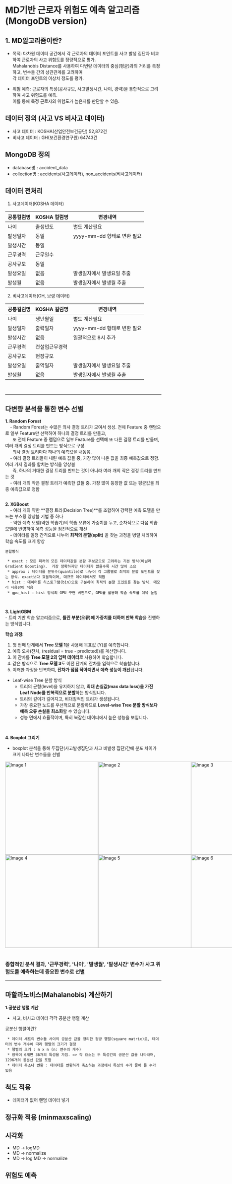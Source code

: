 # MD기반 근로자 위험도 예측 알고리즘 (MongoDB version)


## 1. MD알고리즘이란?
- 목적: 다차원 데이터 공간에서 각 근로자의 데이터 포인트를 사고 발생 집단과 비교하여 근로자의 사고 위험도를 정량적으로 평가. 
<br/> Mahalanobis Distance를 사용하여 다변량 데이터의 중심(평균)과의 거리를 측정하고, 변수들 간의 상관관계를 고려하여 
<br/> 각 데이터 포인트의 이상치 정도를 평가.

- 위험 예측: 근로자의 특성(공사규모, 사고발생시간, 나이, 경력)을 통합적으로 고려하여 사고 위험도를 예측. 
<br/> 이를 통해 특정 근로자의 위험도가 높은지를 판단할 수 있음. 

## 데이터 정의 (사고 VS 비사고 데이터)
 - 사고 데이터 : KOSHA(산업안전보건공단) 52,872건
 - 비사고 데이터 : GH(보건환경연구원) 64743건

## MongoDB 정의
 - database명 : accident_data
 - collection명 : accidents(사고데이터), non_accidents(비사고데이터)

## 데이터 전처리 
 1. 사고데이터(KOSHA 데이터)  <br/>
 
|공통컬럼명|KOSHA 컬럼명|변경내역|
  |------|---|---|
  |나이|출생년도|별도 계산필요|
  |발생일자|동일|yyyy-mm-dd 형태로 변환 필요 |
  |발생시간|동일||
  |근무경력|근무일수||
  |공사규모|동일| |
  |발생요일|없음|발생일자에서 발생요일 추출|
  |발생월|없음|발생일자에서 발생월 추출|

  
  2. 비사고데이터(GH, 보령 데이터) <br/>
  
  |공통컬럼명|KOSHA 컬럼명|변경내역|
  |------|---|---|
  |나이|생년월일|별도 계산필요|
  |발생일자|출력일자| yyyy-mm-dd 형태로 변환 필요 |
  |발생시간|없음| 일괄적으로 8시 추가|
  |근무경력|건설업근무경력||
  |공사규모|현장규모| |
  |발생요일|출역일자|발생일자에서 발생요일 추출|
  |발생월|없음|발생일자에서 발생월 추출|

 <br/>

---

## 다변량 분석을 통한 변수 선별
  **1. Random Forest** <br/> 
      &nbsp; &nbsp; - Random Forest는 수많은 의사 결정 트리가 모여서 생성. 전체 Feature 중 랜덤으로 일부 Feature만 선택하여 하나의 결정 트리를 만들고, <br/> 
      &nbsp; &nbsp; &nbsp; 또 전체 Feature 중 램덤으로 일부 Feature를 선택해 또 다른 결정 트리를 만들며, 여러 개의 결정 트리를 만드는 방식으로 구성. <br/> &nbsp; &nbsp; &nbsp;  의사 결정 트리마다 하나의 예측값을 내놓음. <br/> 
    &nbsp; &nbsp; - 여러 결정 트리들이 내린 예측 값들 중, 가장 많이 나온 값을 최종 예측값으로 정함. 여러 가지 결과를 합치는 방식을 앙상블 <br/>
    &nbsp; &nbsp; &nbsp; 즉, 하나의 거대한 결정 트리를 만드는 것이 아니라 여러 개의 작은 결정 트리를 만드는 것 <br/>
    &nbsp; &nbsp; - 여러 개의 작은 결정 트리가 예측한 값들 중. 가장 많이 등장한 값 또는 평균값을 최종 예측값으로 정함 <br/>
  <br/>

  **2. XGBoost** <br/> 
    &nbsp; &nbsp; - 여러 개의 약한 **결정 트리(Decision Tree)**를 조합하여 강력한 예측 모델을 만드는 부스팅 앙상블 기법 중 하나 <br/>
    &nbsp; &nbsp; - 약한 예측 모델(약한 학습기)의 학습 오류에 가중치를 두고, 순차적으로 다음 학습 모델에 반영하여 예측 성능을 점진적으로 개선 <br/>
    &nbsp; &nbsp; - 데이터를 일정 간격으로 나누어 **최적의 분할(split)** 을 찾는 과정을 병렬 처리하여 학습 속도를 크게 향상 <br/>

    분할방식
    
     * exact : 모든 피처의 모든 데이터값을 분할 후보군으로 고려하는 기본 방식(바닐라 Gradient Boosting).  가장 정확하지만 데이터가 많을수록 시간 많이 소요
     * approx : 데이터를 분위수(quantile)로 나누어 각 그룹별로 최적의 분할 포인트를 찾는 방식. exact보다 효율적이며, 대규모 데이터에서도 적합
     * hist : 데이터를 히스토그램(bin)으로 구분하여 최적의 분할 포인트를 찾는 방식. 메모리 사용량이 적음
     * gpu_hist : hist 방식의 GPU 구현 버전으로, GPU를 활용해 학습 속도를 더욱 높임

 <br/>
 
  **3. LightGBM** <br/> 
     - 트리 기반 학습 알고리즘으로, **틀린 부분(오류)에 가중치를 더하며 반복 학습**을 진행하는 방식입니다.

**학습 과정**:
  1. 첫 번째 단계에서 **Tree 모델 1**을 사용해 목표값 \(Y\)를 예측합니다.
  2. 예측 오차(잔차, \(residual = true - predicted\))를 계산합니다.
  3. 이 잔차를 **Tree 모델 2의 입력 데이터**로 사용하여 학습합니다.
  4. 같은 방식으로 **Tree 모델 3**도 이전 단계의 잔차를 입력으로 학습합니다.
  5. 이러한 과정을 반복하여, **잔차가 점점 작아지면서 예측 성능이 개선**됩니다.

- Leaf-wise Tree 분할 방식
     - 트리의 균형(level)을 유지하지 않고, **최대 손실값(max data loss)을 가진 Leaf Node를 반복적으로 분할**하는 방식입니다.
     - 트리의 깊이가 깊어지고, 비대칭적인 트리가 생성됩니다.
     - 가장 중요한 노드를 우선적으로 분할하므로 **Level-wise Tree 분할 방식보다 예측 오류 손실을 최소화**할 수 있습니다.
     - 성능 면에서 효율적이며, 특히 복잡한 데이터에서 높은 성능을 보입니다.
 
 <br/>

**4. Boxplot 그리기** <br/> 
 - boxplot 분석을 통해 두집단(사고발생집단과 사고 비발생 집단)간에 분포 차이가 크게 나타난 변수들을 선별
<div style="display: flex; justify-content: space-between; align-items: center;">
    <img src="https://github.com/user-attachments/assets/ce457566-96a4-498d-a708-ecd90aa4a3d9" alt="Image 1" style="width: 300px;">
    <img src="https://github.com/user-attachments/assets/b54f6a3d-87c3-46ff-abfe-7483aab7522d" alt="Image 2" style="width: 300px;">
    <img src="https://github.com/user-attachments/assets/17d5b112-70b1-49f7-b18e-1ea07fc6b068" alt="Image 3" style="width: 300px;">
</div> 
<div style="display: flex; justify-content: space-between; align-items: center;">
    <img src="https://github.com/user-attachments/assets/8e2973d3-6e60-4dd9-b301-6c7515825cbf" alt="Image 4" style="width: 300px;">
    <img src="https://github.com/user-attachments/assets/cb17c559-98eb-4126-b83d-cf0d912d564e" alt="Image 5" style="width: 300px;">
    <img src="https://github.com/user-attachments/assets/5a7aab26-02fa-4a71-8f4c-6a1c515e714a" alt="Image 6" style="width: 300px;">
</div>

<br/> 

### 종합적인 분석 결과, '근무경력', '나이', '발생월', '발생시간' 변수가 사고 위험도를 예측하는데 중요한 변수로 선별

---
 
## 마할라노비스(Mahalanobis) 계산하기 

 **1.공분산 행렬 계산** <br/> 
 - 사고, 비사고 데이터 각각 공분산 행렬 계산

공분산 행렬이란?
    
     * 데이터 세트의 변수들 사이의 공분산 값을 정리한 정방 행렬(square matrix)로, 데이터의 변수 개수에 따라 행렬의 크기가 결정
     * 행렬의 크기 : n x n (n: 변수의 개수)
     * 항목이 6개면 36개의 특성을 가짐. => 각 요소는 두 특성간의 공분산 값을 나타내며, 1296개의 공분산 값을 포함
     * 데이터 축소나 변환 : 데이터를 변환하거 축소하는 과정에서 특성의 수가 줄어 들 수가 있음

## 척도 적용 
 - 데이터가 없어 랜덤 데이터 넣기 

## 정규화 적용 (minmaxscaling)

## 시각화 
- MD -> logMD
- MD -> normalize
- MD -> log MD -> normalize

## 위험도 예측


